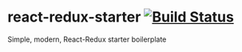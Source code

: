 # react-redux-starter [![Build Status](https://travis-ci.org/celikmus/react-redux-starter.svg?branch=master)](https://travis-ci.org/celikmus/react-redux-starter?branch=master)
Simple, modern, React-Redux starter boilerplate
